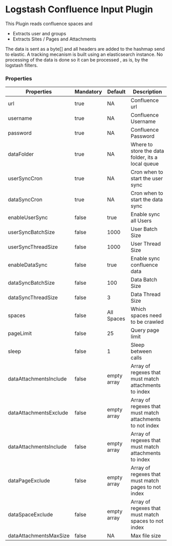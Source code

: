 # Logstash Confluence Input Plugin

This Plugin reads confluence spaces and 

- Extracts user and groups
- Extracts Sites / Pages and Attachments

The data is sent as a byte[] and all headers are added to the hashmap send to elastic. 
A tracking mecanism is built using an elasticsearch instance. 
No processing of the data is done so it can be processed , as is, by the logstash filters.

### Properties

| Properties  | Mandatory | Default | Description |
| ------------- | ------------- | ------------- | ------------- |
| url  | true  | NA  | Confluence url |
| username  | true  | NA  | Confluence Username |
| password  | true  | NA  | Confluence Password |
| dataFolder  | true  | NA  | Where to store the data folder, its a local queue |
| userSyncCron  | true  | NA  | Cron when to start the user sync |
| dataSyncCron  | true  | NA  | Cron when to start the data sync |
| enableUserSync  | false  | true  | Enable sync all Users |
| userSyncBatchSize  | false  | 1000  | User Batch Size |
| userSyncThreadSize  | false  | 1000  | User Thread Size |
| enableDataSync  | false  | true  | Enable sync confluence data |
| dataSyncBatchSize  | false  | 100  | Data Batch Size |
| dataSyncThreadSize  | false  | 3  | Data Thread Size |
| spaces  | false  | All Spaces  | Which spaces need to be crawled |
| pageLimit  | false  | 25  | Query page limit |
| sleep  | false  | 1  | Sleep between calls |
| dataAttachmentsInclude  | false  | empty array  | Array of regexes that must match attachments to index |
| dataAttachmentsExclude  | false  | empty array  | Array of regexes that must match attachments to not index |
| dataAttachmentsInclude  | false  | empty array  | Array of regexes that must match attachments to index |
| dataPageExclude  | false  | empty array  | Array of regexes that must match pages to not index |
| dataSpaceExclude  | false  | empty array  | Array of regexes that must match spaces to not index |
| dataAttachmentsMaxSize  | false  | NA  | Max file size |
